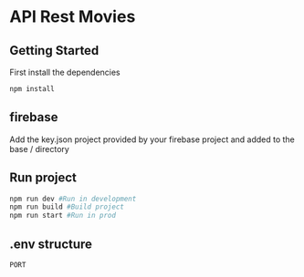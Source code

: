 # API Rest Movies

## Getting Started
First install the dependencies

```bash
npm install
```

## firebase

Add the key.json project provided by your firebase project and added to the base / directory

## Run project

```bash
npm run dev #Run in development
npm run build #Build project
npm run start #Run in prod

```


## .env structure

```bash
PORT
```